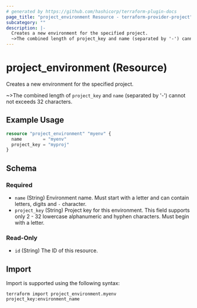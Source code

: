 ```yaml
---
# generated by https://github.com/hashicorp/terraform-plugin-docs
page_title: "project_environment Resource - terraform-provider-project"
subcategory: ""
description: |-
  Creates a new environment for the specified project.
  ~>The combined length of project_key and name (separated by '-') cannot not exceeds 32 characters.
---
```


# project_environment (Resource)

Creates a new environment for the specified project.

~>The combined length of `project_key` and `name` (separated by '-') cannot not exceeds 32 characters.

## Example Usage

```terraform
resource "project_environment" "myenv" {
  name        = "myenv"
  project_key = "myproj"
}
```

<!-- schema generated by tfplugindocs -->
## Schema

### Required

- `name` (String) Environment name. Must start with a letter and can contain letters, digits and `-` character.
- `project_key` (String) Project key for this environment. This field supports only 2 - 32 lowercase alphanumeric and hyphen characters. Must begin with a letter.

### Read-Only

- `id` (String) The ID of this resource.

## Import

Import is supported using the following syntax:

```shell
terraform import project_environment.myenv project_key:environment_name
```
